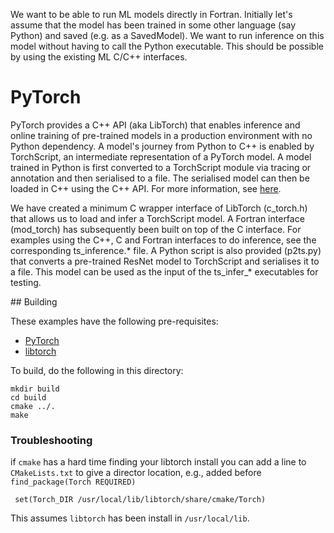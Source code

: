 We want to be able to run ML models directly in Fortran. Initially let's assume that the model has been trained in some other language (say Python) and saved (e.g. as a SavedModel). We want to run inference on this model without having to call the Python executable. This should be possible by using the existing ML C/C++ interfaces.

# PyTorch

PyTorch provides a C++ API (aka LibTorch) that enables inference and online training of pre-trained models in a production environment with no Python dependency. A model's journey from Python to C++ is enabled by TorchScript, an intermediate representation of a PyTorch model. A model trained in Python is first converted to a TorchScript module via tracing or annotation and then serialised to a file. The serialised model can then be loaded in C++ using the C++ API. For more information, see [here](https://pytorch.org/tutorials/advanced/cpp_export.html).

We have created a minimum C wrapper interface of LibTorch (c_torch.h) that allows us to load and infer a TorchScript model. A Fortran interface (mod_torch) has subsequently been built on top of the C interface. For examples using the C++, C and Fortran interfaces to do inference, see the corresponding ts_inference.* file. A Python script is also provided (p2ts.py) that converts a pre-trained ResNet model to TorchScript and serialises it to a file. This model can be used as the input of the ts_infer_* executables for testing.

## Building

These examples have the following pre-requisites:

* [PyTorch](https://pytorch.org/)
* [libtorch](https://pytorch.org/cppdocs/installing.html)

To build, do the following in this directory:

    mkdir build
    cd build
    cmake ../.
    make

### Troubleshooting

if `cmake` has a hard time finding your libtorch install you
can add a line to `CMakeLists.txt` to give a director location, e.g.,
added before `find_package(Torch REQUIRED)`

     set(Torch_DIR /usr/local/lib/libtorch/share/cmake/Torch)

This assumes `libtorch` has been install in `/usr/local/lib`.
